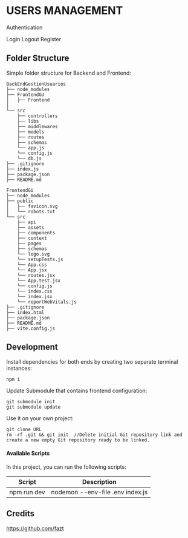 # USERS MANAGEMENT

Authentication

Login
Logout
Register

## Folder Structure

Simple folder structure for Backend and Frontend:
```
BackEndGestionUsuarios
├── node_modules
├── FrontendGU
│   ├── Frontend
│   
└── src
    ├── controllers
    ├── libs
    ├── middlewares
    ├── models
    ├── routes
    ├── schemas    
    └── app.js
    └── config.js
    └── db.js
├── .gitignore
├── index.js
├── package.json
├── README.md

```
```
FrontendGU
├── node_modules
├── public
│   ├── favicon.svg
│   └── robots.txt
└── src
    ├── api
    ├── assets
    ├── components
    ├── context
    ├── pages
    ├── schemas
    └── logo.svg
    └── setupTests.js
    └── App.css
    └── App.jsx
    └── routes.jsx
    └── App.test.jsx
    └── config.js
    └── index.css
    └── index.jsx
    └── reportWebVitals.js
├── .gitignore
├── index.html
├── package.json
├── README.md
├── vite.config.js
```

## Development

Install dependencies for both ends by creating two separate terminal instances:

```
npm i
```
Update Submodule that contains frontend configuration:
```
git submodule init
git submodule update
```
Use it on your own project:
```
git clone URL
rm -rf .git && git init  //Delete initial Git repository link and create a new empty Git repository ready to be linked.

```

#### Available Scripts

In this project, you can run the following scripts:

| Script        | Description                                             |
| ------------- | ------------------------------------------------------- |
| npm run dev   | nodemon --env-file .env index.js                        |


## Credits

https://github.com/fazt



